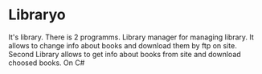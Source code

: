 # Libraryo
It's library. There is 2 programms. Library
manager for managing library. It allows to
change info about books and download them by
ftp on site. Second Library allows to get info about
books from site and download choosed books. On C#
